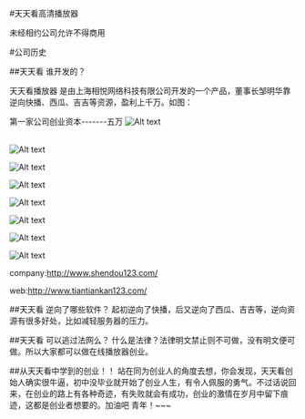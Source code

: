 ﻿#天天看高清播放器

未经相约公司允许不得商用

#公司历史

##天天看 谁开发的？

天天看播放器 是由上海相悦网络科技有限公司开发的一个产品，董事长邹明华靠逆向快播、西瓜、吉吉等资源，盈利上千万。如图：

第一家公司创业资本-------五万
![Alt text](https://github.com/banketree/EverydayFilm-/blob/master/1.png)</br></br>

![Alt text](https://github.com/banketree/EverydayFilm-/blob/master/2.png)

![Alt text](https://github.com/banketree/EverydayFilm-/blob/master/3.png)

![Alt text](https://github.com/banketree/EverydayFilm-/blob/master/1.jpg)

![Alt text](https://github.com/banketree/EverydayFilm-/blob/master/2.jpg)

![Alt text](https://github.com/banketree/EverydayFilm-/blob/master/3.jpg)

![Alt text](https://github.com/banketree/EverydayFilm-/blob/master/4.jpg)

![Alt text](https://github.com/banketree/EverydayFilm-/blob/master/5.jpg)


company:http://www.shendou123.com/

web:http://www.tiantiankan123.com/


##天天看 逆向了哪些软件？
起初逆向了快播，后又逆向了西瓜、吉吉等，逆向资源有很多好处，比如减轻服务器的压力。

##天天看 可以逃过法网么？
什么是法律？法律明文禁止则不可做，没有明文便可做。所以大家都可以做在线播放器创业。

##从天天看中学到的创业！！
站在同为创业人的角度去想，你会发现，天天看创始人确实很牛逼，初中没毕业就开始了创业人生，有令人佩服的勇气。不过话说回来，在创业的路上有各种奇迹，有失败就会有成功，创业的激情在岁月中留下痕迹，这都是创业者想要的。加油吧       青年！~~~

